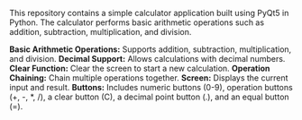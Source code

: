 This repository contains a simple calculator application built using PyQt5 in Python. The calculator performs basic arithmetic operations such as addition, subtraction, multiplication, and division.

**Basic Arithmetic Operations:** Supports addition, subtraction, multiplication, and division.
**Decimal Support:** Allows calculations with decimal numbers.
**Clear Function:** Clear the screen to start a new calculation.
**Operation Chaining:** Chain multiple operations together.
**Screen:** Displays the current input and result.
**Buttons:** Includes numeric buttons (0-9), operation buttons (+, -, *, /), a clear button (C), a decimal point button (.), and an equal button (=).
